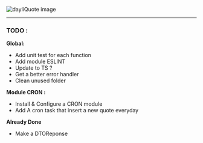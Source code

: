 ![dayliQuote image][imgTransparent]

___

### TODO :

**Global:**
- Add unit test for each function
- Add module ESLINT
- Update to TS ?
- Get a better error handler
- Clean unused folder

**Module CRON :**
- Install & Configure a CRON module
- Add A cron task that insert a new quote everyday

**Already Done**
- Make a DTOReponse

[imgPresentation]: https://image.ibb.co/d69PxJ/dayliquote0.png
[imgTransparent]: https://image.ibb.co/h8WXjy/dayliquote0_default.png
